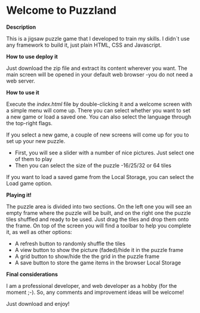 # Welcome to Puzzland


<b>Description</b>

This is a jigsaw puzzle game that I developed to train my skills. I didn´t use any framework to build it, just plain HTML, CSS and Javascript. 

<b>How to use deploy it</b>

Just download the zip file and extract its content wherever you want. The main screen will be opened in your default web browser -you do not need a web server.

<b>How to use it</b>

Execute the <i>index.html</i> file by double-clicking it and a welcome screen with a simple menu will come up. There you can select whether you want to set a new game or load a saved one. You can also select the language through the top-right flags.

If you select a new game, a couple of new screens will come up for you to set up your new puzzle.

<ul>
  <li>First, you will see a slider with a number of nice pictures. Just select one of them to play</li>
  <li>Then you can select the size of the puzzle -16/25/32 or 64 tiles</li>
</ul>

If you want to load a saved game from the Local Storage, you can select the Load game option.

<b>Playing it!</b>

The puzzle area is divided into two sections. On the left one you will see an empty frame where the puzzle will be built, and on the right one the puzzle tiles shuffled and ready to be used. Just drag the tiles and drop them onto the frame. On top of the screen you will find a toolbar to help you complete it, as well as other options:

<ul>
  <li>A refresh button to randomly shuffle the tiles</li>
  <li>A view button to show the picture (faded)/hide it in the puzzle frame</li>
  <li>A grid button to show/hide the the grid in the puzzle frame</li>
  <li>A save button to store the game items in the browser Local Storage</li>
</ul>

<b>Final considerations</b>

I am a professional developer, and web developer as a hobby (for the moment ;-). So, any comments and improvement ideas will be welcome!

Just download and enjoy!
